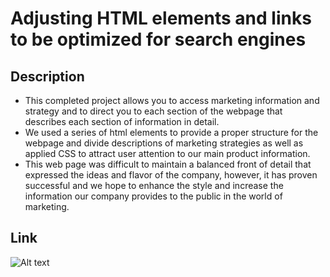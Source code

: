 # Adjusting HTML elements and links to be optimized for search engines

## Description
- This completed project allows you to access marketing information and strategy and to direct you to each section of the webpage that describes each section of information in detail.
- We used a series of html elements to provide a proper structure for the webpage and divide descriptions of marketing strategies as well as applied CSS to attract user attention to our main product information.
- This web page was difficult to maintain a balanced front of detail that expressed the ideas and flavor of the company, however, it has proven successful and we hope to enhance the style and increase the information our company provides to the public in the world of marketing.

## Link 
<img src="./images" alt="Alt text" title="Optional title">
